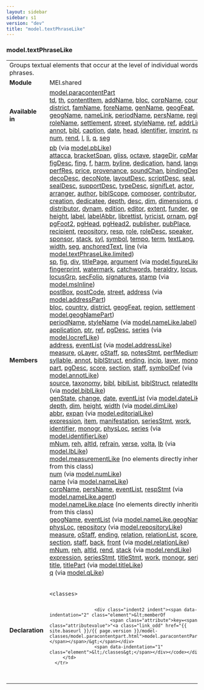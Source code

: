 ```yaml
---
layout: sidebar
sidebar: s1
version: "dev"
title: "model.textPhraseLike"
---
```

<div class="classSpec model">
   <h3 id="model.textPhraseLike">model.textPhraseLike</h3>
   <table class="wovenodd">
      <tr>
         <td colspan="2" class="wovenodd-col2">Groups textual elements that occur at the level of individual words or phrases.</td>
      </tr>
      <tr>
         <td class="wovenodd-col1"><strong>Module</strong></td>
         <td class="wovenodd-col2">MEI.shared</td>
      </tr>
      <tr>
         <td class="wovenodd-col1"><strong>Available in</strong></td>
         <td class="wovenodd-col2">
            <div class="parent">
               <div><a class="link_odd_classSpec" href="{{ site.baseurl }}/{{ page.version }}/model-classes/model.paracontentpart.html">model.paracontentPart</a></div>
               <div><a class="link_odd_elementSpec" href="{{ site.baseurl }}/{{ page.version }}/elements/td.html">td</a>, <a class="link_odd_elementSpec" href="{{ site.baseurl }}/{{ page.version }}/elements/th.html">th</a>, <a class="link_odd_elementSpec" href="{{ site.baseurl }}/{{ page.version }}/elements/contentitem.html">contentItem</a>, <a class="link_odd_elementSpec" href="{{ site.baseurl }}/{{ page.version }}/elements/addname.html">addName</a>, <a class="link_odd_elementSpec" href="{{ site.baseurl }}/{{ page.version }}/elements/bloc.html">bloc</a>, <a class="link_odd_elementSpec" href="{{ site.baseurl }}/{{ page.version }}/elements/corpname.html">corpName</a>, <a class="link_odd_elementSpec" href="{{ site.baseurl }}/{{ page.version }}/elements/country.html">country</a>, <a class="link_odd_elementSpec" href="{{ site.baseurl }}/{{ page.version }}/elements/district.html">district</a>, <a class="link_odd_elementSpec" href="{{ site.baseurl }}/{{ page.version }}/elements/famname.html">famName</a>, <a class="link_odd_elementSpec" href="{{ site.baseurl }}/{{ page.version }}/elements/forename.html">foreName</a>, <a class="link_odd_elementSpec" href="{{ site.baseurl }}/{{ page.version }}/elements/genname.html">genName</a>, <a class="link_odd_elementSpec" href="{{ site.baseurl }}/{{ page.version }}/elements/geogfeat.html">geogFeat</a>, <a class="link_odd_elementSpec" href="{{ site.baseurl }}/{{ page.version }}/elements/geogname.html">geogName</a>, <a class="link_odd_elementSpec" href="{{ site.baseurl }}/{{ page.version }}/elements/namelink.html">nameLink</a>, <a class="link_odd_elementSpec" href="{{ site.baseurl }}/{{ page.version }}/elements/periodname.html">periodName</a>, <a class="link_odd_elementSpec" href="{{ site.baseurl }}/{{ page.version }}/elements/persname.html">persName</a>, <a class="link_odd_elementSpec" href="{{ site.baseurl }}/{{ page.version }}/elements/region.html">region</a>, <a class="link_odd_elementSpec" href="{{ site.baseurl }}/{{ page.version }}/elements/rolename.html">roleName</a>, <a class="link_odd_elementSpec" href="{{ site.baseurl }}/{{ page.version }}/elements/settlement.html">settlement</a>, <a class="link_odd_elementSpec" href="{{ site.baseurl }}/{{ page.version }}/elements/street.html">street</a>, <a class="link_odd_elementSpec" href="{{ site.baseurl }}/{{ page.version }}/elements/stylename.html">styleName</a>, <a class="link_odd_elementSpec" href="{{ site.baseurl }}/{{ page.version }}/elements/ref.html">ref</a>, <a class="link_odd_elementSpec" href="{{ site.baseurl }}/{{ page.version }}/elements/addrline.html">addrLine</a>, <a class="link_odd_elementSpec" href="{{ site.baseurl }}/{{ page.version }}/elements/annot.html">annot</a>, <a class="link_odd_elementSpec" href="{{ site.baseurl }}/{{ page.version }}/elements/bibl.html">bibl</a>, <a class="link_odd_elementSpec" href="{{ site.baseurl }}/{{ page.version }}/elements/caption.html">caption</a>, <a class="link_odd_elementSpec" href="{{ site.baseurl }}/{{ page.version }}/elements/date.html">date</a>, <a class="link_odd_elementSpec" href="{{ site.baseurl }}/{{ page.version }}/elements/head.html">head</a>, <a class="link_odd_elementSpec" href="{{ site.baseurl }}/{{ page.version }}/elements/identifier.html">identifier</a>, <a class="link_odd_elementSpec" href="{{ site.baseurl }}/{{ page.version }}/elements/imprint.html">imprint</a>, <a class="link_odd_elementSpec" href="{{ site.baseurl }}/{{ page.version }}/elements/name.html">name</a>, <a class="link_odd_elementSpec" href="{{ site.baseurl }}/{{ page.version }}/elements/num.html">num</a>, <a class="link_odd_elementSpec" href="{{ site.baseurl }}/{{ page.version }}/elements/rend.html">rend</a>, <a class="link_odd_elementSpec" href="{{ site.baseurl }}/{{ page.version }}/elements/l.html">l</a>, <a class="link_odd_elementSpec" href="{{ site.baseurl }}/{{ page.version }}/elements/li.html">li</a>, <a class="link_odd_elementSpec" href="{{ site.baseurl }}/{{ page.version }}/elements/q.html">q</a>, <a class="link_odd_elementSpec" href="{{ site.baseurl }}/{{ page.version }}/elements/seg.html">seg</a></div>
            </div>
         </td>
      </tr>
      <tr>
         <td class="wovenodd-col1"><strong>Members</strong></td>
         <td class="wovenodd-col2">
            <div class="parent">
               <div><a class="link_odd_elementSpec" href="{{ site.baseurl }}/{{ page.version }}/model-classes/pb.html">pb</a><span> (via <a class="link_odd_classSpec" href="{{ site.baseurl }}/{{ page.version }}/model-classes/model.pblike.html">model.pbLike</a>)</span></div>
               <div><a class="link_odd_elementSpec" href="{{ site.baseurl }}/{{ page.version }}/model-classes/attacca.html">attacca</a>, <a class="link_odd_elementSpec" href="{{ site.baseurl }}/{{ page.version }}/model-classes/bracketspan.html">bracketSpan</a>, <a class="link_odd_elementSpec" href="{{ site.baseurl }}/{{ page.version }}/model-classes/gliss.html">gliss</a>, <a class="link_odd_elementSpec" href="{{ site.baseurl }}/{{ page.version }}/model-classes/octave.html">octave</a>, <a class="link_odd_elementSpec" href="{{ site.baseurl }}/{{ page.version }}/model-classes/stagedir.html">stageDir</a>, <a class="link_odd_elementSpec" href="{{ site.baseurl }}/{{ page.version }}/model-classes/cpmark.html">cpMark</a>, <a class="link_odd_elementSpec" href="{{ site.baseurl }}/{{ page.version }}/model-classes/figdesc.html">figDesc</a>, <a class="link_odd_elementSpec" href="{{ site.baseurl }}/{{ page.version }}/model-classes/fing.html">fing</a>, <a class="link_odd_elementSpec" href="{{ site.baseurl }}/{{ page.version }}/model-classes/f.html">f</a>, <a class="link_odd_elementSpec" href="{{ site.baseurl }}/{{ page.version }}/model-classes/harm.html">harm</a>, <a class="link_odd_elementSpec" href="{{ site.baseurl }}/{{ page.version }}/model-classes/byline.html">byline</a>, <a class="link_odd_elementSpec" href="{{ site.baseurl }}/{{ page.version }}/model-classes/dedication.html">dedication</a>, <a class="link_odd_elementSpec" href="{{ site.baseurl }}/{{ page.version }}/model-classes/hand.html">hand</a>, <a class="link_odd_elementSpec" href="{{ site.baseurl }}/{{ page.version }}/model-classes/language.html">language</a>, <a class="link_odd_elementSpec" href="{{ site.baseurl }}/{{ page.version }}/model-classes/perfres.html">perfRes</a>, <a class="link_odd_elementSpec" href="{{ site.baseurl }}/{{ page.version }}/model-classes/price.html">price</a>, <a class="link_odd_elementSpec" href="{{ site.baseurl }}/{{ page.version }}/model-classes/provenance.html">provenance</a>, <a class="link_odd_elementSpec" href="{{ site.baseurl }}/{{ page.version }}/model-classes/soundchan.html">soundChan</a>, <a class="link_odd_elementSpec" href="{{ site.baseurl }}/{{ page.version }}/model-classes/bindingdesc.html">bindingDesc</a>, <a class="link_odd_elementSpec" href="{{ site.baseurl }}/{{ page.version }}/model-classes/decodesc.html">decoDesc</a>, <a class="link_odd_elementSpec" href="{{ site.baseurl }}/{{ page.version }}/model-classes/deconote.html">decoNote</a>, <a class="link_odd_elementSpec" href="{{ site.baseurl }}/{{ page.version }}/model-classes/layoutdesc.html">layoutDesc</a>, <a class="link_odd_elementSpec" href="{{ site.baseurl }}/{{ page.version }}/model-classes/scriptdesc.html">scriptDesc</a>, <a class="link_odd_elementSpec" href="{{ site.baseurl }}/{{ page.version }}/model-classes/seal.html">seal</a>, <a class="link_odd_elementSpec" href="{{ site.baseurl }}/{{ page.version }}/model-classes/sealdesc.html">sealDesc</a>, <a class="link_odd_elementSpec" href="{{ site.baseurl }}/{{ page.version }}/model-classes/supportdesc.html">supportDesc</a>, <a class="link_odd_elementSpec" href="{{ site.baseurl }}/{{ page.version }}/model-classes/typedesc.html">typeDesc</a>, <a class="link_odd_elementSpec" href="{{ site.baseurl }}/{{ page.version }}/model-classes/signiflet.html">signifLet</a>, <a class="link_odd_elementSpec" href="{{ site.baseurl }}/{{ page.version }}/model-classes/actor.html">actor</a>, <a class="link_odd_elementSpec" href="{{ site.baseurl }}/{{ page.version }}/model-classes/arranger.html">arranger</a>, <a class="link_odd_elementSpec" href="{{ site.baseurl }}/{{ page.version }}/model-classes/author.html">author</a>, <a class="link_odd_elementSpec" href="{{ site.baseurl }}/{{ page.version }}/model-classes/biblscope.html">biblScope</a>, <a class="link_odd_elementSpec" href="{{ site.baseurl }}/{{ page.version }}/model-classes/composer.html">composer</a>, <a class="link_odd_elementSpec" href="{{ site.baseurl }}/{{ page.version }}/model-classes/contributor.html">contributor</a>, <a class="link_odd_elementSpec" href="{{ site.baseurl }}/{{ page.version }}/model-classes/creation.html">creation</a>, <a class="link_odd_elementSpec" href="{{ site.baseurl }}/{{ page.version }}/model-classes/dedicatee.html">dedicatee</a>, <a class="link_odd_elementSpec" href="{{ site.baseurl }}/{{ page.version }}/model-classes/depth.html">depth</a>, <a class="link_odd_elementSpec" href="{{ site.baseurl }}/{{ page.version }}/model-classes/desc.html">desc</a>, <a class="link_odd_elementSpec" href="{{ site.baseurl }}/{{ page.version }}/model-classes/dim.html">dim</a>, <a class="link_odd_elementSpec" href="{{ site.baseurl }}/{{ page.version }}/model-classes/dimensions.html">dimensions</a>, <a class="link_odd_elementSpec" href="{{ site.baseurl }}/{{ page.version }}/model-classes/dir.html">dir</a>, <a class="link_odd_elementSpec" href="{{ site.baseurl }}/{{ page.version }}/model-classes/distributor.html">distributor</a>, <a class="link_odd_elementSpec" href="{{ site.baseurl }}/{{ page.version }}/model-classes/dynam.html">dynam</a>, <a class="link_odd_elementSpec" href="{{ site.baseurl }}/{{ page.version }}/model-classes/edition.html">edition</a>, <a class="link_odd_elementSpec" href="{{ site.baseurl }}/{{ page.version }}/model-classes/editor.html">editor</a>, <a class="link_odd_elementSpec" href="{{ site.baseurl }}/{{ page.version }}/model-classes/extent.html">extent</a>, <a class="link_odd_elementSpec" href="{{ site.baseurl }}/{{ page.version }}/model-classes/funder.html">funder</a>, <a class="link_odd_elementSpec" href="{{ site.baseurl }}/{{ page.version }}/model-classes/genre.html">genre</a>, <a class="link_odd_elementSpec" href="{{ site.baseurl }}/{{ page.version }}/model-classes/height.html">height</a>, <a class="link_odd_elementSpec" href="{{ site.baseurl }}/{{ page.version }}/model-classes/label.html">label</a>, <a class="link_odd_elementSpec" href="{{ site.baseurl }}/{{ page.version }}/model-classes/labelabbr.html">labelAbbr</a>, <a class="link_odd_elementSpec" href="{{ site.baseurl }}/{{ page.version }}/model-classes/librettist.html">librettist</a>, <a class="link_odd_elementSpec" href="{{ site.baseurl }}/{{ page.version }}/model-classes/lyricist.html">lyricist</a>, <a class="link_odd_elementSpec" href="{{ site.baseurl }}/{{ page.version }}/model-classes/ornam.html">ornam</a>, <a class="link_odd_elementSpec" href="{{ site.baseurl }}/{{ page.version }}/model-classes/pgfoot.html">pgFoot</a>, <a class="link_odd_elementSpec" href="{{ site.baseurl }}/{{ page.version }}/model-classes/pgfoot2.html">pgFoot2</a>, <a class="link_odd_elementSpec" href="{{ site.baseurl }}/{{ page.version }}/model-classes/pghead.html">pgHead</a>, <a class="link_odd_elementSpec" href="{{ site.baseurl }}/{{ page.version }}/model-classes/pghead2.html">pgHead2</a>, <a class="link_odd_elementSpec" href="{{ site.baseurl }}/{{ page.version }}/model-classes/publisher.html">publisher</a>, <a class="link_odd_elementSpec" href="{{ site.baseurl }}/{{ page.version }}/model-classes/pubplace.html">pubPlace</a>, <a class="link_odd_elementSpec" href="{{ site.baseurl }}/{{ page.version }}/model-classes/recipient.html">recipient</a>, <a class="link_odd_elementSpec" href="{{ site.baseurl }}/{{ page.version }}/model-classes/repository.html">repository</a>, <a class="link_odd_elementSpec" href="{{ site.baseurl }}/{{ page.version }}/model-classes/resp.html">resp</a>, <a class="link_odd_elementSpec" href="{{ site.baseurl }}/{{ page.version }}/model-classes/role.html">role</a>, <a class="link_odd_elementSpec" href="{{ site.baseurl }}/{{ page.version }}/model-classes/roledesc.html">roleDesc</a>, <a class="link_odd_elementSpec" href="{{ site.baseurl }}/{{ page.version }}/model-classes/speaker.html">speaker</a>, <a class="link_odd_elementSpec" href="{{ site.baseurl }}/{{ page.version }}/model-classes/sponsor.html">sponsor</a>, <a class="link_odd_elementSpec" href="{{ site.baseurl }}/{{ page.version }}/model-classes/stack.html">stack</a>, <a class="link_odd_elementSpec" href="{{ site.baseurl }}/{{ page.version }}/model-classes/syl.html">syl</a>, <a class="link_odd_elementSpec" href="{{ site.baseurl }}/{{ page.version }}/model-classes/symbol.html">symbol</a>, <a class="link_odd_elementSpec" href="{{ site.baseurl }}/{{ page.version }}/model-classes/tempo.html">tempo</a>, <a class="link_odd_elementSpec" href="{{ site.baseurl }}/{{ page.version }}/model-classes/term.html">term</a>, <a class="link_odd_elementSpec" href="{{ site.baseurl }}/{{ page.version }}/model-classes/textlang.html">textLang</a>, <a class="link_odd_elementSpec" href="{{ site.baseurl }}/{{ page.version }}/model-classes/width.html">width</a>, <a class="link_odd_elementSpec" href="{{ site.baseurl }}/{{ page.version }}/model-classes/seg.html">seg</a>, <a class="link_odd_elementSpec" href="{{ site.baseurl }}/{{ page.version }}/model-classes/anchoredtext.html">anchoredText</a>, <a class="link_odd_elementSpec" href="{{ site.baseurl }}/{{ page.version }}/model-classes/line.html">line</a><span> (via <a class="link_odd_classSpec" href="{{ site.baseurl }}/{{ page.version }}/model-classes/model.textphraselike.limited.html">model.textPhraseLike.limited</a>)</span></div>
               <div><a class="link_odd_elementSpec" href="{{ site.baseurl }}/{{ page.version }}/model-classes/sp.html">sp</a>, <a class="link_odd_elementSpec" href="{{ site.baseurl }}/{{ page.version }}/model-classes/fig.html">fig</a>, <a class="link_odd_elementSpec" href="{{ site.baseurl }}/{{ page.version }}/model-classes/div.html">div</a>, <a class="link_odd_elementSpec" href="{{ site.baseurl }}/{{ page.version }}/model-classes/titlepage.html">titlePage</a>, <a class="link_odd_elementSpec" href="{{ site.baseurl }}/{{ page.version }}/model-classes/argument.html">argument</a><span> (via <a class="link_odd_classSpec" href="{{ site.baseurl }}/{{ page.version }}/model-classes/model.figurelike.html">model.figureLike</a>)</span></div>
               <div><a class="link_odd_elementSpec" href="{{ site.baseurl }}/{{ page.version }}/model-classes/fingerprint.html">fingerprint</a>, <a class="link_odd_elementSpec" href="{{ site.baseurl }}/{{ page.version }}/model-classes/watermark.html">watermark</a>, <a class="link_odd_elementSpec" href="{{ site.baseurl }}/{{ page.version }}/model-classes/catchwords.html">catchwords</a>, <a class="link_odd_elementSpec" href="{{ site.baseurl }}/{{ page.version }}/model-classes/heraldry.html">heraldry</a>, <a class="link_odd_elementSpec" href="{{ site.baseurl }}/{{ page.version }}/model-classes/locus.html">locus</a>, <a class="link_odd_elementSpec" href="{{ site.baseurl }}/{{ page.version }}/model-classes/locusgrp.html">locusGrp</a>, <a class="link_odd_elementSpec" href="{{ site.baseurl }}/{{ page.version }}/model-classes/secfolio.html">secFolio</a>, <a class="link_odd_elementSpec" href="{{ site.baseurl }}/{{ page.version }}/model-classes/signatures.html">signatures</a>, <a class="link_odd_elementSpec" href="{{ site.baseurl }}/{{ page.version }}/model-classes/stamp.html">stamp</a><span> (via <a class="link_odd_classSpec" href="{{ site.baseurl }}/{{ page.version }}/model-classes/model.msinline.html">model.msInline</a>)</span></div>
               <div><a class="link_odd_elementSpec" href="{{ site.baseurl }}/{{ page.version }}/model-classes/postbox.html">postBox</a>, <a class="link_odd_elementSpec" href="{{ site.baseurl }}/{{ page.version }}/model-classes/postcode.html">postCode</a>, <a class="link_odd_elementSpec" href="{{ site.baseurl }}/{{ page.version }}/model-classes/street.html">street</a>, <a class="link_odd_elementSpec" href="{{ site.baseurl }}/{{ page.version }}/model-classes/address.html">address</a><span> (via <a class="link_odd_classSpec" href="{{ site.baseurl }}/{{ page.version }}/model-classes/model.addresspart.html">model.addressPart</a>)</span></div>
               <div><a class="link_odd_elementSpec" href="{{ site.baseurl }}/{{ page.version }}/model-classes/bloc.html">bloc</a>, <a class="link_odd_elementSpec" href="{{ site.baseurl }}/{{ page.version }}/model-classes/country.html">country</a>, <a class="link_odd_elementSpec" href="{{ site.baseurl }}/{{ page.version }}/model-classes/district.html">district</a>, <a class="link_odd_elementSpec" href="{{ site.baseurl }}/{{ page.version }}/model-classes/geogfeat.html">geogFeat</a>, <a class="link_odd_elementSpec" href="{{ site.baseurl }}/{{ page.version }}/model-classes/region.html">region</a>, <a class="link_odd_elementSpec" href="{{ site.baseurl }}/{{ page.version }}/model-classes/settlement.html">settlement</a><span> (via <a class="link_odd_classSpec" href="{{ site.baseurl }}/{{ page.version }}/model-classes/model.geognamepart.html">model.geogNamePart</a>)</span></div>
               <div><a class="link_odd_elementSpec" href="{{ site.baseurl }}/{{ page.version }}/model-classes/periodname.html">periodName</a>, <a class="link_odd_elementSpec" href="{{ site.baseurl }}/{{ page.version }}/model-classes/stylename.html">styleName</a><span> (via <a class="link_odd_classSpec" href="{{ site.baseurl }}/{{ page.version }}/model-classes/model.namelike.label.html">model.nameLike.label</a>)</span></div>
               <div><a class="link_odd_elementSpec" href="{{ site.baseurl }}/{{ page.version }}/model-classes/application.html">application</a>, <a class="link_odd_elementSpec" href="{{ site.baseurl }}/{{ page.version }}/model-classes/ptr.html">ptr</a>, <a class="link_odd_elementSpec" href="{{ site.baseurl }}/{{ page.version }}/model-classes/ref.html">ref</a>, <a class="link_odd_elementSpec" href="{{ site.baseurl }}/{{ page.version }}/model-classes/pgdesc.html">pgDesc</a>, <a class="link_odd_elementSpec" href="{{ site.baseurl }}/{{ page.version }}/model-classes/series.html">series</a><span> (via <a class="link_odd_classSpec" href="{{ site.baseurl }}/{{ page.version }}/model-classes/model.locreflike.html">model.locrefLike</a>)</span></div>
               <div><a class="link_odd_elementSpec" href="{{ site.baseurl }}/{{ page.version }}/model-classes/address.html">address</a>, <a class="link_odd_elementSpec" href="{{ site.baseurl }}/{{ page.version }}/model-classes/eventlist.html">eventList</a><span> (via <a class="link_odd_classSpec" href="{{ site.baseurl }}/{{ page.version }}/model-classes/model.addresslike.html">model.addressLike</a>)</span></div>
               <div><a class="link_odd_elementSpec" href="{{ site.baseurl }}/{{ page.version }}/model-classes/measure.html">measure</a>, <a class="link_odd_elementSpec" href="{{ site.baseurl }}/{{ page.version }}/model-classes/olayer.html">oLayer</a>, <a class="link_odd_elementSpec" href="{{ site.baseurl }}/{{ page.version }}/model-classes/ostaff.html">oStaff</a>, <a class="link_odd_elementSpec" href="{{ site.baseurl }}/{{ page.version }}/model-classes/sp.html">sp</a>, <a class="link_odd_elementSpec" href="{{ site.baseurl }}/{{ page.version }}/model-classes/notesstmt.html">notesStmt</a>, <a class="link_odd_elementSpec" href="{{ site.baseurl }}/{{ page.version }}/model-classes/perfmedium.html">perfMedium</a>, <a class="link_odd_elementSpec" href="{{ site.baseurl }}/{{ page.version }}/model-classes/syllable.html">syllable</a>, <a class="link_odd_elementSpec" href="{{ site.baseurl }}/{{ page.version }}/model-classes/annot.html">annot</a>, <a class="link_odd_elementSpec" href="{{ site.baseurl }}/{{ page.version }}/model-classes/biblstruct.html">biblStruct</a>, <a class="link_odd_elementSpec" href="{{ site.baseurl }}/{{ page.version }}/model-classes/ending.html">ending</a>, <a class="link_odd_elementSpec" href="{{ site.baseurl }}/{{ page.version }}/model-classes/incip.html">incip</a>, <a class="link_odd_elementSpec" href="{{ site.baseurl }}/{{ page.version }}/model-classes/layer.html">layer</a>, <a class="link_odd_elementSpec" href="{{ site.baseurl }}/{{ page.version }}/model-classes/monogr.html">monogr</a>, <a class="link_odd_elementSpec" href="{{ site.baseurl }}/{{ page.version }}/model-classes/part.html">part</a>, <a class="link_odd_elementSpec" href="{{ site.baseurl }}/{{ page.version }}/model-classes/pgdesc.html">pgDesc</a>, <a class="link_odd_elementSpec" href="{{ site.baseurl }}/{{ page.version }}/model-classes/score.html">score</a>, <a class="link_odd_elementSpec" href="{{ site.baseurl }}/{{ page.version }}/model-classes/section.html">section</a>, <a class="link_odd_elementSpec" href="{{ site.baseurl }}/{{ page.version }}/model-classes/staff.html">staff</a>, <a class="link_odd_elementSpec" href="{{ site.baseurl }}/{{ page.version }}/model-classes/symboldef.html">symbolDef</a><span> (via <a class="link_odd_classSpec" href="{{ site.baseurl }}/{{ page.version }}/model-classes/model.annotlike.html">model.annotLike</a>)</span></div>
               <div><a class="link_odd_elementSpec" href="{{ site.baseurl }}/{{ page.version }}/model-classes/source.html">source</a>, <a class="link_odd_elementSpec" href="{{ site.baseurl }}/{{ page.version }}/model-classes/taxonomy.html">taxonomy</a>, <a class="link_odd_elementSpec" href="{{ site.baseurl }}/{{ page.version }}/model-classes/bibl.html">bibl</a>, <a class="link_odd_elementSpec" href="{{ site.baseurl }}/{{ page.version }}/model-classes/bibllist.html">biblList</a>, <a class="link_odd_elementSpec" href="{{ site.baseurl }}/{{ page.version }}/model-classes/biblstruct.html">biblStruct</a>, <a class="link_odd_elementSpec" href="{{ site.baseurl }}/{{ page.version }}/model-classes/relateditem.html">relatedItem</a><span> (via <a class="link_odd_classSpec" href="{{ site.baseurl }}/{{ page.version }}/model-classes/model.bibllike.html">model.biblLike</a>)</span></div>
               <div><a class="link_odd_elementSpec" href="{{ site.baseurl }}/{{ page.version }}/model-classes/genstate.html">genState</a>, <a class="link_odd_elementSpec" href="{{ site.baseurl }}/{{ page.version }}/model-classes/change.html">change</a>, <a class="link_odd_elementSpec" href="{{ site.baseurl }}/{{ page.version }}/model-classes/date.html">date</a>, <a class="link_odd_elementSpec" href="{{ site.baseurl }}/{{ page.version }}/model-classes/eventlist.html">eventList</a><span> (via <a class="link_odd_classSpec" href="{{ site.baseurl }}/{{ page.version }}/model-classes/model.datelike.html">model.dateLike</a>)</span></div>
               <div><a class="link_odd_elementSpec" href="{{ site.baseurl }}/{{ page.version }}/model-classes/depth.html">depth</a>, <a class="link_odd_elementSpec" href="{{ site.baseurl }}/{{ page.version }}/model-classes/dim.html">dim</a>, <a class="link_odd_elementSpec" href="{{ site.baseurl }}/{{ page.version }}/model-classes/height.html">height</a>, <a class="link_odd_elementSpec" href="{{ site.baseurl }}/{{ page.version }}/model-classes/width.html">width</a><span> (via <a class="link_odd_classSpec" href="{{ site.baseurl }}/{{ page.version }}/model-classes/model.dimlike.html">model.dimLike</a>)</span></div>
               <div><a class="link_odd_elementSpec" href="{{ site.baseurl }}/{{ page.version }}/model-classes/abbr.html">abbr</a>, <a class="link_odd_elementSpec" href="{{ site.baseurl }}/{{ page.version }}/model-classes/expan.html">expan</a><span> (via <a class="link_odd_classSpec" href="{{ site.baseurl }}/{{ page.version }}/model-classes/model.editoriallike.html">model.editorialLike</a>)</span></div>
               <div><a class="link_odd_elementSpec" href="{{ site.baseurl }}/{{ page.version }}/model-classes/expression.html">expression</a>, <a class="link_odd_elementSpec" href="{{ site.baseurl }}/{{ page.version }}/model-classes/item.html">item</a>, <a class="link_odd_elementSpec" href="{{ site.baseurl }}/{{ page.version }}/model-classes/manifestation.html">manifestation</a>, <a class="link_odd_elementSpec" href="{{ site.baseurl }}/{{ page.version }}/model-classes/seriesstmt.html">seriesStmt</a>, <a class="link_odd_elementSpec" href="{{ site.baseurl }}/{{ page.version }}/model-classes/work.html">work</a>, <a class="link_odd_elementSpec" href="{{ site.baseurl }}/{{ page.version }}/model-classes/identifier.html">identifier</a>, <a class="link_odd_elementSpec" href="{{ site.baseurl }}/{{ page.version }}/model-classes/monogr.html">monogr</a>, <a class="link_odd_elementSpec" href="{{ site.baseurl }}/{{ page.version }}/model-classes/physloc.html">physLoc</a>, <a class="link_odd_elementSpec" href="{{ site.baseurl }}/{{ page.version }}/model-classes/series.html">series</a><span> (via <a class="link_odd_classSpec" href="{{ site.baseurl }}/{{ page.version }}/model-classes/model.identifierlike.html">model.identifierLike</a>)</span></div>
               <div><a class="link_odd_elementSpec" href="{{ site.baseurl }}/{{ page.version }}/model-classes/mnum.html">mNum</a>, <a class="link_odd_elementSpec" href="{{ site.baseurl }}/{{ page.version }}/model-classes/reh.html">reh</a>, <a class="link_odd_elementSpec" href="{{ site.baseurl }}/{{ page.version }}/model-classes/altid.html">altId</a>, <a class="link_odd_elementSpec" href="{{ site.baseurl }}/{{ page.version }}/model-classes/refrain.html">refrain</a>, <a class="link_odd_elementSpec" href="{{ site.baseurl }}/{{ page.version }}/model-classes/verse.html">verse</a>, <a class="link_odd_elementSpec" href="{{ site.baseurl }}/{{ page.version }}/model-classes/volta.html">volta</a>, <a class="link_odd_elementSpec" href="{{ site.baseurl }}/{{ page.version }}/model-classes/lb.html">lb</a><span> (via <a class="link_odd_classSpec" href="{{ site.baseurl }}/{{ page.version }}/model-classes/model.lblike.html">model.lbLike</a>)</span></div>
               <div><span><a class="link_odd_classSpec" href="{{ site.baseurl }}/{{ page.version }}/model-classes/model.measurementlike.html">model.measurementLike</a> (no elements directly inheriting from this class)</span></div>
               <div><a class="link_odd_elementSpec" href="{{ site.baseurl }}/{{ page.version }}/model-classes/num.html">num</a><span> (via <a class="link_odd_classSpec" href="{{ site.baseurl }}/{{ page.version }}/model-classes/model.numlike.html">model.numLike</a>)</span></div>
               <div><a class="link_odd_elementSpec" href="{{ site.baseurl }}/{{ page.version }}/model-classes/name.html">name</a><span> (via <a class="link_odd_classSpec" href="{{ site.baseurl }}/{{ page.version }}/model-classes/model.namelike.html">model.nameLike</a>)</span></div>
               <div><a class="link_odd_elementSpec" href="{{ site.baseurl }}/{{ page.version }}/model-classes/corpname.html">corpName</a>, <a class="link_odd_elementSpec" href="{{ site.baseurl }}/{{ page.version }}/model-classes/persname.html">persName</a>, <a class="link_odd_elementSpec" href="{{ site.baseurl }}/{{ page.version }}/model-classes/eventlist.html">eventList</a>, <a class="link_odd_elementSpec" href="{{ site.baseurl }}/{{ page.version }}/model-classes/respstmt.html">respStmt</a><span> (via <a class="link_odd_classSpec" href="{{ site.baseurl }}/{{ page.version }}/model-classes/model.namelike.agent.html">model.nameLike.agent</a>)</span></div>
               <div><span><a class="link_odd_classSpec" href="{{ site.baseurl }}/{{ page.version }}/model-classes/model.namelike.place.html">model.nameLike.place</a> (no elements directly inheriting from this class)</span></div>
               <div><a class="link_odd_elementSpec" href="{{ site.baseurl }}/{{ page.version }}/model-classes/geogname.html">geogName</a>, <a class="link_odd_elementSpec" href="{{ site.baseurl }}/{{ page.version }}/model-classes/eventlist.html">eventList</a><span> (via <a class="link_odd_classSpec" href="{{ site.baseurl }}/{{ page.version }}/model-classes/model.namelike.geogname.html">model.nameLike.geogName</a>)</span></div>
               <div><a class="link_odd_elementSpec" href="{{ site.baseurl }}/{{ page.version }}/model-classes/physloc.html">physLoc</a>, <a class="link_odd_elementSpec" href="{{ site.baseurl }}/{{ page.version }}/model-classes/repository.html">repository</a><span> (via <a class="link_odd_classSpec" href="{{ site.baseurl }}/{{ page.version }}/model-classes/model.repositorylike.html">model.repositoryLike</a>)</span></div>
               <div><a class="link_odd_elementSpec" href="{{ site.baseurl }}/{{ page.version }}/model-classes/measure.html">measure</a>, <a class="link_odd_elementSpec" href="{{ site.baseurl }}/{{ page.version }}/model-classes/ostaff.html">oStaff</a>, <a class="link_odd_elementSpec" href="{{ site.baseurl }}/{{ page.version }}/model-classes/ending.html">ending</a>, <a class="link_odd_elementSpec" href="{{ site.baseurl }}/{{ page.version }}/model-classes/relation.html">relation</a>, <a class="link_odd_elementSpec" href="{{ site.baseurl }}/{{ page.version }}/model-classes/relationlist.html">relationList</a>, <a class="link_odd_elementSpec" href="{{ site.baseurl }}/{{ page.version }}/model-classes/score.html">score</a>, <a class="link_odd_elementSpec" href="{{ site.baseurl }}/{{ page.version }}/model-classes/section.html">section</a>, <a class="link_odd_elementSpec" href="{{ site.baseurl }}/{{ page.version }}/model-classes/staff.html">staff</a>, <a class="link_odd_elementSpec" href="{{ site.baseurl }}/{{ page.version }}/model-classes/back.html">back</a>, <a class="link_odd_elementSpec" href="{{ site.baseurl }}/{{ page.version }}/model-classes/front.html">front</a><span> (via <a class="link_odd_classSpec" href="{{ site.baseurl }}/{{ page.version }}/model-classes/model.relationlike.html">model.relationLike</a>)</span></div>
               <div><a class="link_odd_elementSpec" href="{{ site.baseurl }}/{{ page.version }}/model-classes/mnum.html">mNum</a>, <a class="link_odd_elementSpec" href="{{ site.baseurl }}/{{ page.version }}/model-classes/reh.html">reh</a>, <a class="link_odd_elementSpec" href="{{ site.baseurl }}/{{ page.version }}/model-classes/altid.html">altId</a>, <a class="link_odd_elementSpec" href="{{ site.baseurl }}/{{ page.version }}/model-classes/rend.html">rend</a>, <a class="link_odd_elementSpec" href="{{ site.baseurl }}/{{ page.version }}/model-classes/stack.html">stack</a><span> (via <a class="link_odd_classSpec" href="{{ site.baseurl }}/{{ page.version }}/model-classes/model.rendlike.html">model.rendLike</a>)</span></div>
               <div><a class="link_odd_elementSpec" href="{{ site.baseurl }}/{{ page.version }}/model-classes/expression.html">expression</a>, <a class="link_odd_elementSpec" href="{{ site.baseurl }}/{{ page.version }}/model-classes/seriesstmt.html">seriesStmt</a>, <a class="link_odd_elementSpec" href="{{ site.baseurl }}/{{ page.version }}/model-classes/titlestmt.html">titleStmt</a>, <a class="link_odd_elementSpec" href="{{ site.baseurl }}/{{ page.version }}/model-classes/work.html">work</a>, <a class="link_odd_elementSpec" href="{{ site.baseurl }}/{{ page.version }}/model-classes/monogr.html">monogr</a>, <a class="link_odd_elementSpec" href="{{ site.baseurl }}/{{ page.version }}/model-classes/series.html">series</a>, <a class="link_odd_elementSpec" href="{{ site.baseurl }}/{{ page.version }}/model-classes/title.html">title</a>, <a class="link_odd_elementSpec" href="{{ site.baseurl }}/{{ page.version }}/model-classes/titlepart.html">titlePart</a><span> (via <a class="link_odd_classSpec" href="{{ site.baseurl }}/{{ page.version }}/model-classes/model.titlelike.html">model.titleLike</a>)</span></div>
               <div><a class="link_odd_elementSpec" href="{{ site.baseurl }}/{{ page.version }}/model-classes/q.html">q</a><span> (via <a class="link_odd_classSpec" href="{{ site.baseurl }}/{{ page.version }}/model-classes/model.qlike.html">model.qLike</a>)</span></div>
            </div>
         </td>
      </tr>
      <tr>
         <td class="wovenodd-col1"><strong>Declaration</strong></td>
         <td class="wovenodd-col2">
            <div class="code" xml:space="preserve" data-lang="ODD"><code>
                  <div class="indent1 indent"><span data-indentation="1" class="element">&lt;classes&gt;</span>
                     
                     <div class="indent2 indent"><span data-indentation="2" class="element">&lt;memberOf
                           <span class="attribute">key=<span class="attributevalue">"<a class="link_odd" href="{{ site.baseurl }}/{{ page.version }}/model-classes/model.paracontentpart.html">model.paracontentPart</a>"</span></span>/&gt;</span></div>
                     <span data-indentation="1" class="element">&lt;/classes&gt;</span></div></code></div>
         </td>
      </tr>
   </table>
</div>